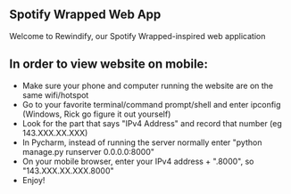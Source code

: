 ## Spotify Wrapped Web App
Welcome to Rewindify, our Spotify Wrapped-inspired web application


## In order to view website on mobile:
- Make sure your phone and computer running the website are on the same wifi/hotspot
- Go to your favorite terminal/command prompt/shell and enter ipconfig (Windows, Rick go figure it out yourself)
- Look for the part that says "IPv4 Address" and record that number (eg 143.XXX.XX.XXX)
- In Pycharm, instead of running the server normally enter "python manage.py runserver 0.0.0.0:8000"
- On your mobile browser, enter your IPv4 address + ".8000", so "143.XXX.XX.XXX.8000"
- Enjoy!